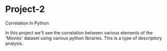 # Project-2
Correlation In Python

In  this project we'll see the correlation between various elements of the 'Movies' dataset using various python libraries. 
This is a type of descriptory analysis.
 
